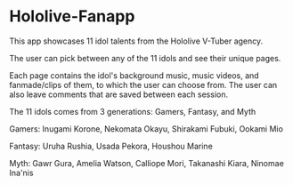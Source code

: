 # Hololive-Fanapp

This app showcases 11 idol talents from the Hololive V-Tuber agency.

The user can pick between any of the 11 idols and see their unique pages.

Each page contains the idol's background music, music videos, and fanmade/clips of them, to which the user can choose from. The user can also leave comments that are saved between each session.

The 11 idols comes from 3 generations: Gamers, Fantasy, and Myth

Gamers: Inugami Korone, Nekomata Okayu, Shirakami Fubuki, Ookami Mio

Fantasy: Uruha Rushia, Usada Pekora, Houshou Marine

Myth: Gawr Gura, Amelia Watson, Calliope Mori, Takanashi Kiara, Ninomae Ina'nis
